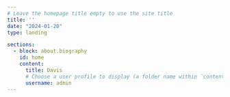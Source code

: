 ```yaml
---
# Leave the homepage title empty to use the site title
title: ''
date: "2024-01-20"
type: landing

sections:
  - block: about.biography
    id: home
    content:
      title: Davis
      # Choose a user profile to display (a folder name within `content/authors/`)
      username: admin
---
```



